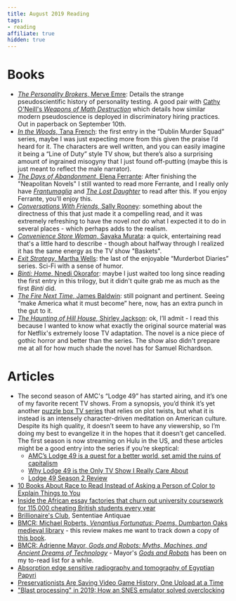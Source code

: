 ```yaml
---
title: August 2019 Reading
tags:
- reading
affiliate: true
hidden: true
---
```

# Books
- [*The Personality Brokers*, Merve Emre](https://amzn.to/2HJ2647): Details the strange pseudoscientific history of personality testing. A good pair with [Cathy O'Neill's *Weapons of Math Destruction*](https://amzn.to/2NTrtE4) which details how similar modern pseudoscience is deployed in discriminatory hiring practices. Out in paperback on September 10th.
- [*In the Woods*, Tana French](https://amzn.to/2NTsgF2): the first entry in the “Dublin Murder Squad” series, maybe I was just expecting more from this given the praise I’d heard for it. The characters are well written, and you can easily imagine it being a “Line of Duty” style TV show, but there’s also a surprising amount of ingrained misogyny that I just found off-putting (maybe this is just meant to reflect the male narrator).
- [*The Days of Abandonment*, Elena Ferrante](https://amzn.to/2ZR96Ce): After finishing the "Neapolitan Novels" I still wanted to read more Ferrante, and I really only have [*Frantumaglia*](https://amzn.to/2ZGVDRr) and [*The Lost Daughter*](https://amzn.to/2POhLp5) to read after this. If you enjoy Ferrante, you'll enjoy this.
- [*Conversations With Friends*, Sally Rooney](https://amzn.to/2PKHD5g): something about the directness of this that just made it a compelling read, and it was extremely refreshing to have the novel *not* do what I expected it to do in several places - which perhaps adds to the realism.
- [*Convenience Store Woman*, Sayaka Murata](https://amzn.to/2LxENLw): a quick, entertaining read that's a little hard to describe - though about halfway through I realized it has the same energy as the TV show "Baskets".
- [*Exit Strategy*, Martha Wells](https://amzn.to/2ZQ42hh): the last of the enjoyable “Murderbot Diaries” series. Sci-Fi with a sense of humor.
- [*Binti: Home*, Nnedi Okorafor](https://amzn.to/2UuXyU9): maybe I just waited too long since reading the first entry in this trilogy, but it didn't quite grab me as much as the first *Binti* did.
- [*The Fire Next Time*, James Baldwin](https://amzn.to/2HPKxPP): still poignant and pertinent. Seeing “make America what it must become” here, now, has an extra punch in the gut to it.
- [*The Haunting of Hill House*, Shirley Jackson](https://amzn.to/2LkGvkK): ok, I’ll admit - I read this because I wanted to know what exactly the original source material was for Netflix's extremely loose TV adaptation. The novel is a nice piece of gothic horror and better than the series. The show also didn't prepare me at all for how much shade the novel has for Samuel Richardson.

# Articles
- The second season of AMC's “Lodge 49” has started airing, and it’s one of my favorite recent TV shows. From a synopsis, you’d think it’s yet another [puzzle box TV series](https://theoutline.com/post/7242/puzzle-box-television-shows-westworld-true-detective-the-good-place) that relies on plot twists, but what it is instead is an intensely character-driven meditation on American culture. Despite its high quality, it doesn’t seem to have any viewership, so I’m doing my best to evangelize it in the hopes that it doesn’t get cancelled. The first season is now streaming on Hulu in the US, and these articles might be a good entry into the series if you’re skeptical:
  - [AMC’s Lodge 49 is a quest for a better world, set amid the ruins of capitalism](https://www.vox.com/culture/2019/8/9/20798142/lodge-49-season-1-streaming-watch-season-2-premiere-review)
  - [Why Lodge 49 is the Only TV Show I Really Care About](https://slate.com/culture/2019/08/lodge-49-season-2-review-amc-series.html)
  - [Lodge 49 Season 2 Review](https://www.rollingstone.com/tv/tv-reviews/lodge-49-season-2-review-867934/)
- [10 Books About Race to Read Instead of Asking a Person of Color to Explain Things to You](https://www.bustle.com/p/10-books-about-race-to-read-instead-of-asking-a-person-of-color-to-explain-things-to-you-8548796)
- [Inside the African essay factories that churn out university coursework for 115,000 cheating British students every year](https://www.dailymail.co.uk/news/article-7290333/Inside-African-essay-factories-producing-essays-cheating-UK-students.html)
- [Brillionaire's Club](https://sententiaeantiquae.com/2019/08/22/brillionaires-club/), Sententiae Antiquae
- [BMCR: Michael Roberts, *Venantius Fortunatus: Poems*. Dumbarton Oaks medieval library](http://www.bmcreview.org/2019/08/20190825.html) - this review makes me want to track down a copy of [this book](https://amzn.to/2PQ4P25).
- [BMCR: Adrienne Mayor, *Gods and Robots: Myths, Machines, and Ancient Dreams of Technology*](http://www.bmcreview.org/2019/08/20190809.html) - Mayor's [*Gods and Robots*](https://amzn.to/2NRbbvv) has been on my to-read list for a while.
- [Absorption edge sensitive radiography and tomography of Egyptian Papyri](https://doi.org/10.1016/j.culher.2019.04.007)
- [Preservationists Are Saving Video Game History, One Upload at a Time](https://onezero.medium.com/preservationists-are-saving-video-game-history-one-upload-at-a-time-cc5b8bb512a2)
- ["Blast processing" in 2019: How an SNES emulator solved overclocking](https://arstechnica.com/gaming/2019/08/blast-processing-in-2019-how-an-snes-emulator-solved-overclocking/)
